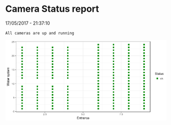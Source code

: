 Camera Status report
================
17/05/2017 - 21:37:10

    All cameras are up and running

![](camreport_files/figure-markdown_github/unnamed-chunk-2-1.png)
